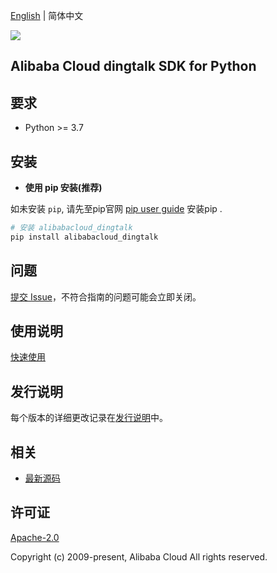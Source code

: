 [English](README.md) | 简体中文

![](https://aliyunsdk-pages.alicdn.com/icons/AlibabaCloud.svg)

## Alibaba Cloud dingtalk SDK for Python

## 要求

- Python >= 3.7

## 安装

- **使用 pip 安装(推荐)**

如未安装 `pip`, 请先至pip官网 [pip user guide](https://pip.pypa.io/en/stable/installing/ "pip User Guide") 安装pip .

```bash
# 安装 alibabacloud_dingtalk
pip install alibabacloud_dingtalk
```

## 问题

[提交 Issue](https://github.com/aliyun/alibabacloud-python-sdk/issues/new)，不符合指南的问题可能会立即关闭。

## 使用说明

[快速使用](https://github.com/aliyun/alibabacloud-python-sdk/blob/master/docs/0-Usage-CN.md#%E5%BF%AB%E9%80%9F%E4%BD%BF%E7%94%A8)

## 发行说明

每个版本的详细更改记录在[发行说明](https://github.com/aliyun/alibabacloud-python-sdk/blob/master/dingtalk-activity_1_0,agoal_1_0,aiInteraction_1_0,aiPaaS_1_0,algo_1_0,alitest_1_0,alitrip_1_0,amdp_1_0,apaas_1_0,appMarket_1_0,assistant_1_0,ats_1_0,attendance_1_0,badge_1_0,bayMax_1_0,baymax_2_0,bipaas_1_0,bizfinance_1_0,bizfinance_2_0,blackboard_1_0,calendar_1_0,calendar_2_0,carbon_1_0,card_1_0,checkIn_1_0,chengfeng_1_0,conference_1_0,connector_1_0,contact_1_0,content_1_0,contract_1_0,convFile_1_0,convStorage_1_0,coolApp_1_0,coolOps_1_0,credit_1_0,crm_1_0,crm_2_0,customerService_1_0,datacenter_1_0,delivery_1_0,devicemng_1_0,dingmi_1_0,dingPhone_1_0,dingsport_1_0,diot_1_0,doc_1_0,doc_2_0,dpaas_1_0,drive_1_0,drive_2_0,edu_1_0,esign_1_0,event_1_0,event_2_0,exclusive_1_0,finance_1_0,flashmeeting_1_0,flashmsg_1_0,gateway_1_0,groupBlackboard_1_0,h5package_1_0,hrbrain_1_0,hrm_1_0,im_1_0,im_2_0,impaas_1_0,industry_1_0,integration_1_0,jobs_1_0,liandanlu_1_0,link_1_0,live_1_0,liveActivities_1_0,mail_1_0,manufacturing_1_0,media_1_0,medical_1_0,microApp_1_0,miniapp_1_0,notable_1_0,notable_2_0,oauth2_1_0,occupationauth_1_0,office_1_0,okr_1_0,orgCulture_1_0,ow_1_0,package_1_0,pedia_1_0,project_1_0,projectIntegration_1_0,rcsCall_1_0,report_1_0,resident_1_0,robot_1_0,rooms_1_0,search_1_0,serviceGroup_1_0,setting_1_0,smartDevice_1_0,snsStorage_1_0,storage_1_0,storage_2_0,swform_1_0,teamSphere_1_0,theone_1_0,todo_1_0,todoEE_1_0,trade_1_0,trajectory_1_0,transcribe_1_0,trip_1_0,village_1_0,waterMark_1_0,watt_1_0,wiki_1_0,wiki_2_0,wms_1_0,workbench_1_0,workflow_1_0,workrecord_1_0,yida_1_0,yida_2_0,yunShu_1_0,esign_1_1,esign_2_0,h3yun_1_0,jzcrm_1_0,soke_1_0/ChangeLog.md)中。

## 相关

- [最新源码](https://github.com/aliyun/alibabacloud-python-sdk/)

## 许可证

[Apache-2.0](http://www.apache.org/licenses/LICENSE-2.0)

Copyright (c) 2009-present, Alibaba Cloud All rights reserved.
